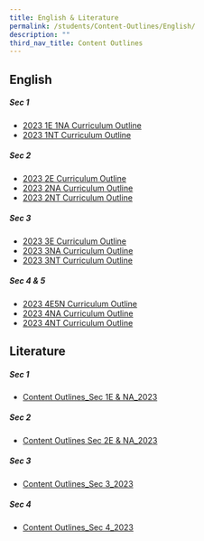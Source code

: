 ```yaml
---
title: English & Literature
permalink: /students/Content-Outlines/English/
description: ""
third_nav_title: Content Outlines
---
```

English
------------------

##### Sec 1
* [2023 1E 1NA Curriculum Outline](/files/Content%20Outlines%20For%20English/2023%201E%20%201NA%20Curriculum%20Outline.pdf)
* [2023 1NT Curriculum Outline](/files/Content%20Outlines%20For%20English/2023%201NT%20Curriculum%20Outline.pdf)


##### Sec 2
* [2023 2E Curriculum Outline](/files/Content%20Outlines%20For%20English/2023%202E%20Curriculum%20Outline.pdf)
* [2023 2NA Curriculum Outline](/files/Content%20Outlines%20For%20English/2023%202NA%20Curriculum%20Outline.pdf)
* [2023 2NT Curriculum Outline](/files/Content%20Outlines%20For%20English/2023%202NT%20Curriculum%20Outline.pdf)


##### Sec 3
* [2023 3E Curriculum Outline](/files/Content%20Outlines%20For%20English/2023%203E%20Curriculum%20Outline.pdf)
* [2023 3NA Curriculum Outline](/files/Content%20Outlines%20For%20English/2023%203NA%20EL%20Curriculum%20Outline.pdf)
* [2023 3NT Curriculum Outline](/files/Content%20Outlines%20For%20English/2023%203NT%20Curriculum%20Outline.pdf)


##### Sec 4 & 5
* [2023 4E5N Curriculum Outline](/files/Content%20Outlines%20For%20English/2023%204E5N%20EL%20Curriculum%20Outline.pdf)
* [2023 4NA Curriculum Outline](/files/Content%20Outlines%20For%20English/2023%204NA%20Curriculum%20Outline.pdf)
* [2023 4NT Curriculum Outline](/files/Content%20Outlines%20For%20English/2023%204NT%20Curriculum%20Outline.pdf)



Literature
-----------------------

#####   Sec 1
* [Content Outlines_Sec 1E & NA_2023](/files/Content%20Outlines%20For%20English/Content%20Outlines_Sec%201E%20%20NA_2023.pdf)

##### Sec 2
* [Content Outlines Sec 2E & NA_2023](/files/Content%20Outlines%20For%20English/Content%20Outlines%20Sec%202E%20%20NA_2023.pdf)

##### Sec 3
* [Content Outlines_Sec 3_2023](/files/Content%20Outlines%20For%20English/Content%20Outlines_Sec%203_2023.pdf)


##### Sec 4
* [Content Outlines_Sec 4_2023](/files/Content%20Outlines%20For%20English/Content%20Outlines_Sec%204_2023.pdf)